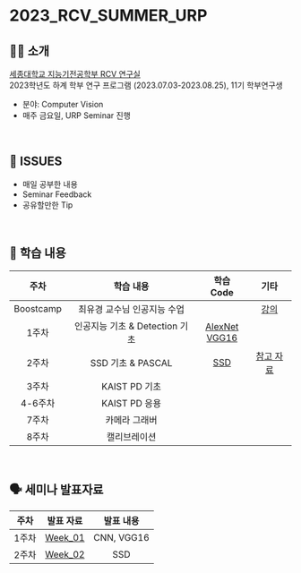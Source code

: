 # 2023_RCV_SUMMER_URP
## 🏃‍♂️ 소개
[세종대학교 지능기전공학부 RCV 연구실](https://github.com/sejong-rcv)<br>
2023학년도 하계 학부 연구 프로그램 (2023.07.03-2023.08.25), 11기 학부연구생<br>
- 분야: Computer Vision
- 매주 금요일, URP Seminar 진행
<br>

## 🤡 ISSUES
- 매일 공부한 내용
- Seminar Feedback
- 공유할만한 Tip
<br>

## 👻 학습 내용
| 주차 | 학습 내용 | 학습 Code | 기타 |
|:--:|:--:|:--:|:--:|
| Boostcamp | 최유경 교수님 인공지능 수업 |  | [강의](https://www.youtube.com/watch?v=J6hiz5zfDC0&list=PL1xKqHsVFgvk8nB5kJ3N0fFt3etudUBWt) |
| 1주차 | 인공지능 기초 & Detection 기초 | [AlexNet]() <br> [VGG16]() |  |
| 2주차 | SSD 기초 & PASCAL | [SSD]() | [참고 자료](https://github.com/sgrvinod/a-PyTorch-Tutorial-to-Object-Detection) |
| 3주차 | KAIST PD 기초 |  |  |
| 4-6주차 | KAIST PD 응용 |  |  |
| 7주차 | 카메라 그래버 |  |  |
| 8주차 | 캘리브레이션 |  |  |
<br>

## 🗣️ 세미나 발표자료
| 주차 | 발표 자료 | 발표 내용 |
|:--:|:--:|:--:|
| 1주차 | [Week_01](seminar/Week_01.pptx) | CNN, VGG16 |
| 2주차 | [Week_02](seminar/Week_02.pptx) | SSD |
